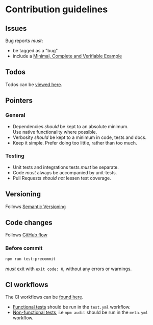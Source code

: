# Contribution guidelines

## Issues

Bug reports *must*:

- be tagged as a "bug"
- include a [Minimal, Complete and Verifiable Example][mcve]

## Todos

Todos can be [viewed here][todos].

## Pointers

### General

- Dependencies *should* be kept to an absolute minimum.  
  Use native functionality where possible.
- Verbosity *should* be kept to a minimum in code, tests and docs.
- Keep it simple. Prefer doing too little, rather than too much.

### Testing

- Unit tests and integrations tests *must* be separate.
- Code *must* always be accompanied by unit-tests.
- Pull Requests *should not* lessen test coverage.

## Versioning

Follows [Semantic Versioning][semver]

## Code changes

Follows [GitHub flow][github-flow]

### Before commit

```bash
npm run test:precommit
```

*must* exit with `exit code: 0`, without any errors or warnings.

## CI workflows

The CI workflows can be [found here][workflows].

- [Functional tests][func-req] should be run in the `test.yml` workflow.
- [Non-functional tests][non-func-req], i.e `npm audit` should be run in the
  `meta.yml` workflow.

[todos]: ./TODO.md
[workflows]: ./workflows
[semver]: https://semver.org/
[mcve]: https://en.wikipedia.org/wiki/Minimal_reproducible_example
[github-flow]: https://docs.github.com/en/get-started/using-github/github-flow
[func-req]: https://en.wikipedia.org/wiki/Functional_requirement
[non-func-req]: https://en.wikipedia.org/wiki/Non-functional_requirement
